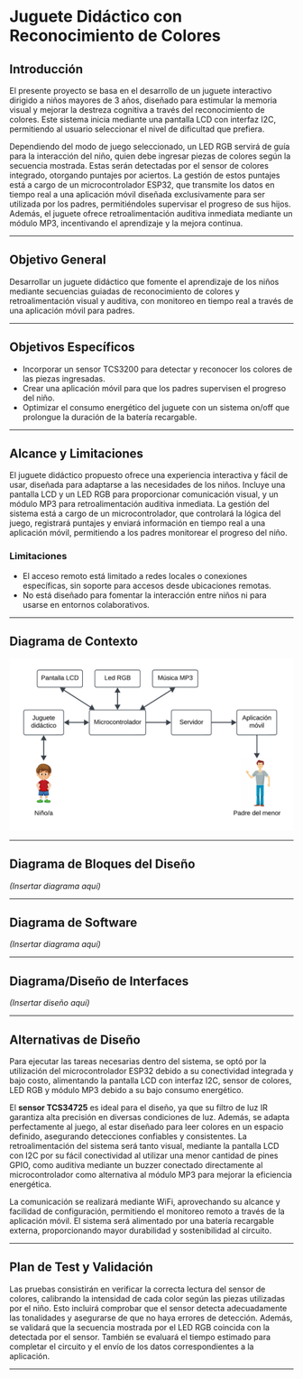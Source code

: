 
# Juguete Didáctico con Reconocimiento de Colores

## Introducción

El presente proyecto se basa en el desarrollo de un juguete interactivo dirigido a niños mayores de 3 años, diseñado para estimular la memoria visual y mejorar la destreza cognitiva a través del reconocimiento de colores. Este sistema inicia mediante una pantalla LCD con interfaz I2C, permitiendo al usuario seleccionar el nivel de dificultad que prefiera.

Dependiendo del modo de juego seleccionado, un LED RGB servirá de guía para la interacción del niño, quien debe ingresar piezas de colores según la secuencia mostrada. Estas serán detectadas por el sensor de colores integrado, otorgando puntajes por aciertos. La gestión de estos puntajes está a cargo de un microcontrolador ESP32, que transmite los datos en tiempo real a una aplicación móvil diseñada exclusivamente para ser utilizada por los padres, permitiéndoles supervisar el progreso de sus hijos. Además, el juguete ofrece retroalimentación auditiva inmediata mediante un módulo MP3, incentivando el aprendizaje y la mejora continua.

---

## Objetivo General

Desarrollar un juguete didáctico que fomente el aprendizaje de los niños mediante secuencias guiadas de reconocimiento de colores y retroalimentación visual y auditiva, con monitoreo en tiempo real a través de una aplicación móvil para padres.

---

## Objetivos Específicos

- Incorporar un sensor TCS3200 para detectar y reconocer los colores de las piezas ingresadas.
- Crear una aplicación móvil para que los padres supervisen el progreso del niño.
- Optimizar el consumo energético del juguete con un sistema on/off que prolongue la duración de la batería recargable.

---

## Alcance y Limitaciones

El juguete didáctico propuesto ofrece una experiencia interactiva y fácil de usar, diseñada para adaptarse a las necesidades de los niños. Incluye una pantalla LCD y un LED RGB para proporcionar comunicación visual, y un módulo MP3 para retroalimentación auditiva inmediata. La gestión del sistema está a cargo de un microcontrolador, que controlará la lógica del juego, registrará puntajes y enviará información en tiempo real a una aplicación móvil, permitiendo a los padres monitorear el progreso del niño.

### Limitaciones

- El acceso remoto está limitado a redes locales o conexiones específicas, sin soporte para accesos desde ubicaciones remotas.
- No está diseñado para fomentar la interacción entre niños ni para usarse en entornos colaborativos.

---

## Diagrama de Contexto

![Diagrama de Contexto](recursos/DiagramaContexto.png)


---

## Diagrama de Bloques del Diseño

*(Insertar diagrama aquí)*

---

## Diagrama de Software

*(Insertar diagrama aquí)*

---

## Diagrama/Diseño de Interfaces

*(Insertar diseño aquí)*

---

## Alternativas de Diseño

Para ejecutar las tareas necesarias dentro del sistema, se optó por la utilización del microcontrolador ESP32 debido a su conectividad integrada y bajo costo, alimentando la pantalla LCD con interfaz I2C, sensor de colores, LED RGB y módulo MP3 debido a su bajo consumo energético.

El **sensor TCS34725** es ideal para el diseño, ya que su filtro de luz IR garantiza alta precisión en diversas condiciones de luz. Además, se adapta perfectamente al juego, al estar diseñado para leer colores en un espacio definido, asegurando detecciones confiables y consistentes. La retroalimentación del sistema será tanto visual, mediante la pantalla LCD con I2C por su fácil conectividad al utilizar una menor cantidad de pines GPIO, como auditiva mediante un buzzer conectado directamente al microcontrolador como alternativa al módulo MP3 para mejorar la eficiencia energética.

La comunicación se realizará mediante WiFi, aprovechando su alcance y facilidad de configuración, permitiendo el monitoreo remoto a través de la aplicación móvil. El sistema será alimentado por una batería recargable externa, proporcionando mayor durabilidad y sostenibilidad al circuito.

---

## Plan de Test y Validación

Las pruebas consistirán en verificar la correcta lectura del sensor de colores, calibrando la intensidad de cada color según las piezas utilizadas por el niño. Esto incluirá comprobar que el sensor detecta adecuadamente las tonalidades y asegurarse de que no haya errores de detección. Además, se validará que la secuencia mostrada por el LED RGB coincida con la detectada por el sensor. También se evaluará el tiempo estimado para completar el circuito y el envío de los datos correspondientes a la aplicación.

---
